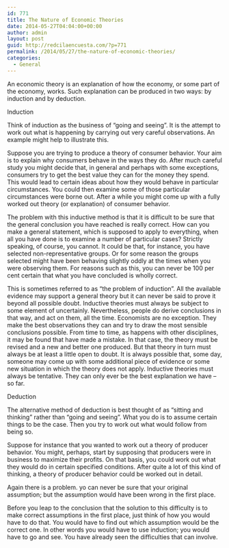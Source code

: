 ```yaml
---
id: 771
title: The Nature of Economic Theories
date: 2014-05-27T04:04:00+00:00
author: admin
layout: post
guid: http://redcilaencuesta.com/?p=771
permalink: /2014/05/27/the-nature-of-economic-theories/
categories:
  - General
---
```

An economic theory is an explanation of how the economy, or some part of the economy, works. Such explanation can be produced in two ways: by induction and by deduction.

Induction

Think of induction as the business of &#8220;going and seeing&#8221;. It is the attempt to work out what is happening by carrying out very careful observations. An example might help to illustrate this.

Suppose you are trying to produce a theory of consumer behavior. Your aim is to explain why consumers behave in the ways they do. After much careful study you might decide that, in general and perhaps with some exceptions, consumers try to get the best value they can for the money they spend. This would lead to certain ideas about how they would behave in particular circumstances. You could then examine some of those particular circumstances were borne out. After a while you might come up with a fully worked out theory (or explanation) of consumer behavior.

The problem with this inductive method is that it is difficult to be sure that the general conclusion you have reached is really correct. How can you make a general statement, which is supposed to apply to everything, when all you have done is to examine a number of particular cases? Strictly speaking, of course, you cannot. It could be that, for instance, you have selected non-representative groups. Or for some reason the groups selected might have been behaving slightly oddly at the times when you were observing them. For reasons such as this, you can never be 100 per cent certain that what you have concluded is wholly correct.

This is sometimes referred to as &#8220;the problem of induction&#8221;. All the available evidence may support a general theory but it can never be said to prove it beyond all possible doubt. Inductive theories must always be subject to some element of uncertainly. Nevertheless, people do derive conclusions in that way, and act on them, all the time. Economists are no exception. They make the best observations they can and try to draw the most sensible conclusions possible. From time to time, as happens with other disciplines, it may be found that have made a mistake. In that case, the theory must be revised and a new and better one produced. But that theory in turn must always be at least a little open to doubt. It is always possible that, some day, someone may come up with some additional piece of evidence or some new situation in which the theory does not apply. Inductive theories must always be tentative. They can only ever be the best explanation we have &#8211; so far.

Deduction

The alternative method of deduction is best thought of as &#8220;sitting and thinking&#8221; rather than &#8220;going and seeing&#8221;. What you do is to assume certain things to be the case. Then you try to work out what would follow from being so.
  
Suppose for instance that you wanted to work out a theory of producer behavior. You might, perhaps, start by supposing that producers were in business to maximize their profits. On that basis, you could work out what they would do in certain specified conditions. After quite a lot of this kind of thinking, a theory of producer behavior could be worked out in detail.

Again there is a problem. yo can never be sure that your original assumption; but the assumption would have been wrong in the first place.

Before you leap to the conclusion that the solution to this difficulty is to make correct assumptions in the first place, just think of how you would have to do that. You would have to find out which assumption would be the correct one. In other words you would have to use induction; you would have to go and see. You have already seen the difficulties that can involve.
